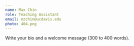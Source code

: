 ```yaml
---
name: Max Chin
role: Teaching Assistant 
email: mzchin@ucdavis.edu
photo: 404.png
---
```


Write your bio and a welcome message (300 to 400 words).
